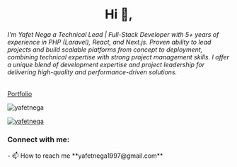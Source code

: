 <h1 align="center">Hi 👋,</h1>
<h6 align="left">I'm Yafet Nega a Technical Lead | Full-Stack Developer  with 5+ years of experience in PHP (Laravel), React, and Next.js. Proven ability to lead projects and build scalable platforms from concept to deployment, combining technical expertise with strong project management skills. I offer a unique blend of development expertise and project leadership for delivering high-quality and performance-driven solutions.
</h6>
<a href="https://yafet.fillatech.et">Portfolio</a>
<p align="left"> <img src="https://komarev.com/ghpvc/?username=yafetnega&label=Profile%20views&color=0e75b6&style=flat" alt="yafetnega" /> </p>

<p align="left"> <a href="https://github.com/ryo-ma/github-profile-trophy"><img src="https://github-profile-trophy.vercel.app/?username=yafetnega" alt="yafetnega" /></a> </p>

<h3 align="left">Connect with me:</h3>
<p align="left">
  - 📫 How to reach me **yafetnega1997@gmail.com**
</p>

